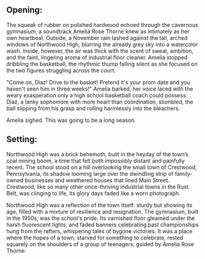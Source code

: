 ## Opening:

The squeak of rubber on polished hardwood echoed through the cavernous gymnasium, a soundtrack Amelia Rose Thorne knew as intimately as her own heartbeat. Outside, a November rain lashed against the tall, arched windows of Northwood High, blurring the already grey sky into a watercolor wash. Inside, however, the air was thick with the scent of sweat, ambition, and the faint, lingering aroma of industrial floor cleaner. Amelia stopped dribbling the basketball, the rhythmic thump falling silent as she focused on the two figures struggling across the court.

"Come on, Diaz! Drive to the basket! Pretend it's your prom date and you haven't seen him in three weeks!" Amelia barked, her voice laced with the weary exasperation only a high school basketball coach could possess. Diaz, a lanky sophomore with more heart than coordination, stumbled, the ball slipping from his grasp and rolling harmlessly into the bleachers.

Amelia sighed. This was going to be a long season.

## Setting:

Northwood High was a brick behemoth, built in the heyday of the town’s coal mining boom, a time that felt both impossibly distant and painfully recent. The school stood on a hill overlooking the small town of Crestwood, Pennsylvania, its shadow looming large over the dwindling strip of family-owned businesses and weathered houses that lined Main Street. Crestwood, like so many other once-thriving industrial towns in the Rust Belt, was clinging to life, its glory days faded like a worn photograph.

Northwood High was a reflection of the town itself: sturdy but showing its age, filled with a mixture of resilience and resignation. The gymnasium, built in the 1950s, was the school's pride. Its varnished floor gleamed under the harsh fluorescent lights, and faded banners celebrating past championships hung from the rafters, whispering tales of bygone victories. It was a place where the hopes of a town, starved for something to celebrate, rested squarely on the shoulders of a group of teenagers, guided by Amelia Rose Thorne.
